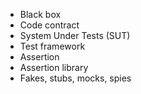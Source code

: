 - Black box
- Code contract
- System Under Tests (SUT)
- Test framework
- Assertion
- Assertion library
- Fakes, stubs, mocks, spies